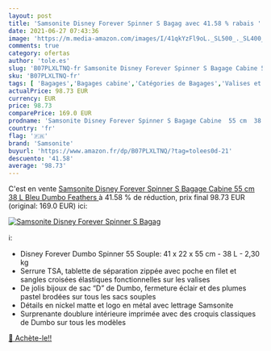 ```yaml
---
layout: post
title: 'Samsonite Disney Forever Spinner S Bagag avec 41.58 % rabais '
date: 2021-06-27 07:43:36
image: 'https://m.media-amazon.com/images/I/41qkYzFl9oL._SL500_._SL400_.jpg'
comments: true
category: ofertas
author: 'tole.es'
slug: 'B07PLXLTNQ-fr Samsonite Disney Forever Spinner S Bagage Cabine 55 cm 38...'
sku: 'B07PLXLTNQ-fr'
tags: [ 'Bagages','Bagages cabine','Catégories de Bagages','Valises et sacs de voyage','samsonite', ]
actualPrice: 98.73 EUR
currency: EUR
price: 98.73
comparePrice: 169.0 EUR
prodname: 'Samsonite Disney Forever Spinner S Bagage Cabine  55 cm  38 L  Bleu  Dumbo Feathers '
country: 'fr'
flag: '🇫🇷'
brand: 'Samsonite'
buyurl: 'https://www.amazon.fr/dp/B07PLXLTNQ/?tag=tolees0d-21'
descuento: '41.58'
average: '98.73'
---
```


C'est en vente [Samsonite Disney Forever Spinner S Bagage Cabine  55 cm  38 L  Bleu  Dumbo Feathers ](https://www.amazon.fr/dp/B07PLXLTNQ/?tag=tolees0d-21)  à  41.58 % de réduction, prix final  98.73 EUR (original: 169.0 EUR) ici:

[![Samsonite Disney Forever Spinner S Bagag](https://m.media-amazon.com/images/I/41qkYzFl9oL._SL500_._SL400_.jpg)](https://www.amazon.fr/dp/B07PLXLTNQ/?tag=tolees0d-21)

ℹ️:

- Disney Forever Dumbo Spinner 55 Souple: 41 x 22 x 55 cm - 38 L - 2,30 kg
- Serrure TSA, tablette de séparation zippée avec poche en filet et sangles croisées élastiques fonctionnelles sur les valises
- De jolis bijoux de sac “D” de Dumbo, fermeture éclair et des plumes pastel brodées sur tous les sacs souples
- Détails en nickel matte et logo en métal avec lettrage Samsonite
- Surprenante doublure intérieure imprimée avec des croquis classiques de Dumbo sur tous les modèles

[🛒 Achète-le!!](https://www.amazon.fr/dp/B07PLXLTNQ/?tag=tolees0d-21)
